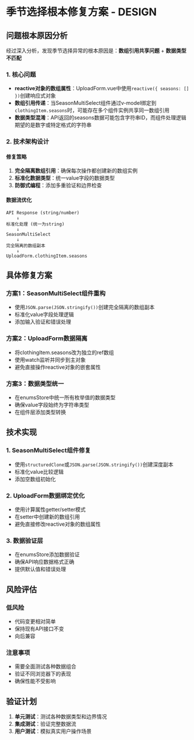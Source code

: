# 季节选择根本修复方案 - DESIGN

## 问题根本原因分析

经过深入分析，发现季节选择异常的根本原因是：**数组引用共享问题** + **数据类型不匹配**

### 1. 核心问题
- **reactive对象的数组属性**：UploadForm.vue中使用`reactive({ seasons: [] })`创建响应式对象
- **数组引用传递**：当SeasonMultiSelect组件通过v-model绑定到`clothingItem.seasons`时，可能存在多个组件实例共享同一数组引用
- **数据类型混淆**：API返回的seasons数据可能包含字符串ID，而组件处理逻辑期望的是数字或特定格式的字符串

### 2. 技术架构设计

#### 修复策略
1. **完全隔离数组引用**：确保每次操作都创建新的数组实例
2. **标准化数据类型**：统一value字段的数据类型
3. **防御式编程**：添加多重验证和边界检查

#### 数据流优化
```
API Response (string/number) 
    ↓
标准化处理 (统一为string)
    ↓
SeasonMultiSelect 
    ↓
完全隔离的数组副本
    ↓
UploadForm.clothingItem.seasons
```

## 具体修复方案

### 方案1：SeasonMultiSelect组件重构
- 使用`JSON.parse(JSON.stringify())`创建完全隔离的数组副本
- 标准化value字段处理逻辑
- 添加输入验证和错误处理

### 方案2：UploadForm数据隔离
- 将clothingItem.seasons改为独立的ref数组
- 使用watch监听并同步到主对象
- 避免直接操作reactive对象的嵌套属性

### 方案3：数据类型统一
- 在enumsStore中统一所有枚举值的数据类型
- 确保value字段始终为字符串类型
- 在组件层添加类型转换

## 技术实现

### 1. SeasonMultiSelect组件修复
- 使用`structuredClone`或`JSON.parse(JSON.stringify())`创建深度副本
- 标准化value比较逻辑
- 添加空数组初始化

### 2. UploadForm数据绑定优化
- 使用计算属性getter/setter模式
- 在setter中创建新的数组引用
- 避免直接修改reactive对象的数组属性

### 3. 数据验证层
- 在enumsStore添加数据验证
- 确保API响应数据格式正确
- 提供默认值和错误处理

## 风险评估

### 低风险
- 代码变更相对简单
- 保持现有API接口不变
- 向后兼容

### 注意事项
- 需要全面测试各种数据组合
- 验证不同浏览器下的表现
- 确保性能不受影响

## 验证计划
1. **单元测试**：测试各种数据类型和边界情况
2. **集成测试**：验证完整数据流
3. **用户测试**：模拟真实用户操作场景